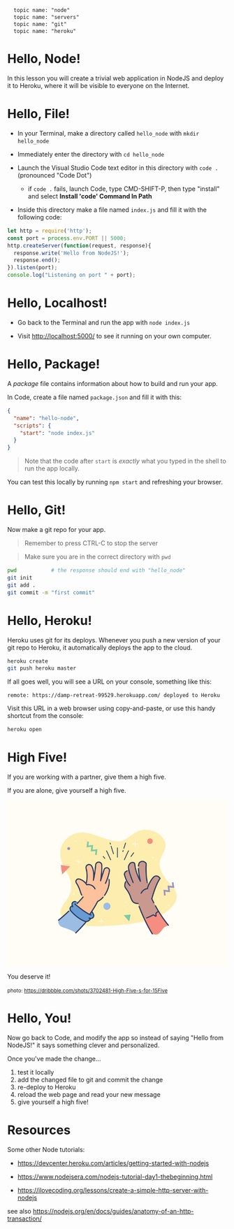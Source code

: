       topic name: "node"
      topic name: "servers"
      topic name: "git"
      topic name: "heroku"

# Hello, Node!

In this lesson you will create a trivial web application in NodeJS and deploy it to Heroku, where it will be visible to everyone on the Internet.

# Hello, File!

- In your Terminal, make a directory called `hello_node` with `mkdir hello_node`

- Immediately enter the directory with `cd hello_node`

- Launch the Visual Studio Code text editor in this directory with `code .` (pronounced "Code Dot")
  - if `code .` fails, launch Code, type CMD-SHIFT-P, then type "install" and select **Install 'code' Command In Path**

- Inside this directory make a file named `index.js` and fill it with the following code:

```js
let http = require('http');
const port = process.env.PORT || 5000;
http.createServer(function(request, response){
  response.write('Hello from NodeJS!');
  response.end();
}).listen(port);
console.log("Listening on port " + port);
```

# Hello, Localhost!

- Go back to the Terminal and run the app with `node index.js`

- Visit <http://localhost:5000/> to see it running on your own computer.

# Hello, Package!

A *package* file contains information about how to build and run your app.

In Code, create a file named `package.json` and fill it with this:

```json
{
  "name": "hello-node",
  "scripts": {
    "start": "node index.js"
  }
}
```

> Note that the code after `start` is *exactly* what you typed in the shell to run the app locally.

You can test this locally by running `npm start` and refreshing your browser.

# Hello, Git!

Now make a git repo for your app.

> Remember to press CTRL-C to stop the server

> Make sure you are in the correct directory with `pwd`

```bash
pwd           # the response should end with "hello_node"
git init
git add .
git commit -m "first commit"
```

# Hello, Heroku!

Heroku uses git for its deploys. Whenever you push a new version of your git repo to Heroku, it automatically deploys the app to the cloud.

```sh
heroku create
git push heroku master
```

If all goes well, you will see a URL on your console, something like this:

```
remote: https://damp-retreat-99529.herokuapp.com/ deployed to Heroku
```

Visit this URL in a web browser using copy-and-paste, or use this handy shortcut from the console:

```js
heroku open
```

# High Five!

If you are working with a partner, give them a high five.

If you are alone, give yourself a high five.

![high five](../images/high-five.gif)

You deserve it!

<small>photo: <https://dribbble.com/shots/3702481-High-Five-s-for-15Five>
</small>

# Hello, You!

Now go back to Code, and modify the app so instead of saying "Hello from NodeJS!" it says something clever and personalized.

Once you've made the change...

1. test it locally
2. add the changed file to git and commit the change
3. re-deploy to Heroku
4. reload the web page and read your new message
5. give yourself a high five!

# Resources

Some other Node tutorials:

* <https://devcenter.heroku.com/articles/getting-started-with-nodejs>

* <https://www.nodejsera.com/nodejs-tutorial-day1-thebeginning.html>

* <https://ilovecoding.org/lessons/create-a-simple-http-server-with-nodejs>

see also <https://nodejs.org/en/docs/guides/anatomy-of-an-http-transaction/>
